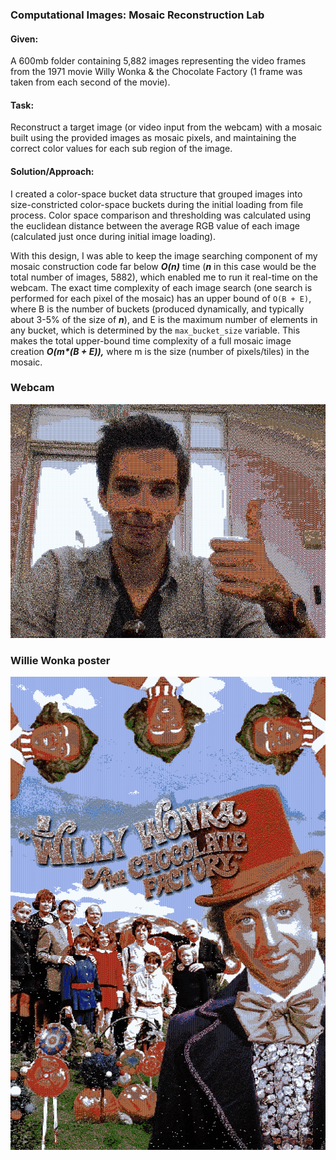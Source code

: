 ### Computational Images: Mosaic Reconstruction Lab

#### Given:
A 600mb folder containing 5,882 images representing the video frames from the 1971 movie Willy Wonka & the Chocolate Factory (1 frame was taken from each second of the movie).

#### Task:

Reconstruct a target image (or video input from the webcam) with a mosaic built using the provided images as mosaic pixels, and maintaining the correct color values for each sub region of the image. 

#### Solution/Approach:

I created a color-space bucket data structure that grouped images into size-constricted color-space buckets during the initial loading from file process. Color space comparison and thresholding was calculated using the euclidean distance between the average RGB value of each image (calculated just once during initial image loading). 

With this design, I was able to keep the image searching component of my mosaic construction code far below ***O(n)*** time (***n*** in this case would be the total number of images, 5882), which enabled me to run it real-time on the webcam. The exact time complexity of each image search (one search is performed for each pixel of the mosaic) has an upper bound of `O(B + E)`, where B is the number of buckets (produced dynamically, and typically about 3-5% of the size of ***n***), and E is the maximum number of elements in any bucket, which is determined by the `max_bucket_size` variable. This makes the total upper-bound time complexity of a full mosaic image creation ***O(m\*(B + E)),*** where m is the size (number of pixels/tiles) in the mosaic.


### Webcam

<p align="center">
  <img src="sample/capture.png" alt="oops, image link is broken. check the sample/ folder">
</p>
  


### Willie Wonka poster
![oops, image link is broken. check the sample/ folder](sample/mosaic.png)
